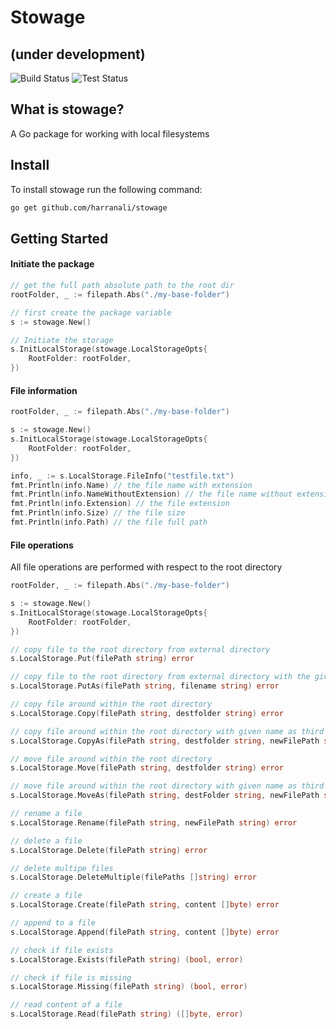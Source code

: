 # Stowage
## (under development)
![Build Status](https://github.com/harranali/stowage/actions/workflows/build-master.yml/badge.svg)
![Test Status](https://github.com/harranali/stowage/actions/workflows/test-master.yml/badge.svg)

## What is stowage?
A Go package for working with local filesystems

## Install
To install stowage run the following command: 
```bash
go get github.com/harranali/stowage
```
## Getting Started 

#### Initiate the package
```go
// get the full path absolute path to the root dir
rootFolder, _ := filepath.Abs("./my-base-folder")

// first create the package variable 
s := stowage.New()

// Initiate the storage
s.InitLocalStorage(stowage.LocalStorageOpts{
    RootFolder: rootFolder,
})
```

#### File information 
```go 
rootFolder, _ := filepath.Abs("./my-base-folder")

s := stowage.New()
s.InitLocalStorage(stowage.LocalStorageOpts{
    RootFolder: rootFolder,
})

info, _ := s.LocalStorage.FileInfo("testfile.txt")
fmt.Println(info.Name) // the file name with extension
fmt.Println(info.NameWithoutExtension) // the file name without extension
fmt.Println(info.Extension) // the file extension
fmt.Println(info.Size) // the file size 
fmt.Println(info.Path) // the file full path
```
#### File operations
All file operations are performed with respect to the root directory
```go 
rootFolder, _ := filepath.Abs("./my-base-folder")

s := stowage.New()
s.InitLocalStorage(stowage.LocalStorageOpts{
    RootFolder: rootFolder,
})

// copy file to the root directory from external directory
s.LocalStorage.Put(filePath string) error

// copy file to the root directory from external directory with the given name
s.LocalStorage.PutAs(filePath string, filename string) error

// copy file around within the root directory
s.LocalStorage.Copy(filePath string, destfolder string) error

// copy file around within the root directory with given name as third param
s.LocalStorage.CopyAs(filePath string, destfolder string, newFilePath string) error

// move file around within the root directory
s.LocalStorage.Move(filePath string, destfolder string) error

// move file around within the root directory with given name as third param
s.LocalStorage.MoveAs(filePath string, destFolder string, newFilePath string) error

// rename a file 
s.LocalStorage.Rename(filePath string, newFilePath string) error

// delete a file
s.LocalStorage.Delete(filePath string) error

// delete multipe files
s.LocalStorage.DeleteMultiple(filePaths []string) error

// create a file 
s.LocalStorage.Create(filePath string, content []byte) error

// append to a file
s.LocalStorage.Append(filePath string, content []byte) error

// check if file exists
s.LocalStorage.Exists(filePath string) (bool, error)

// check if file is missing
s.LocalStorage.Missing(filePath string) (bool, error)

// read content of a file
s.LocalStorage.Read(filePath string) ([]byte, error)
```
